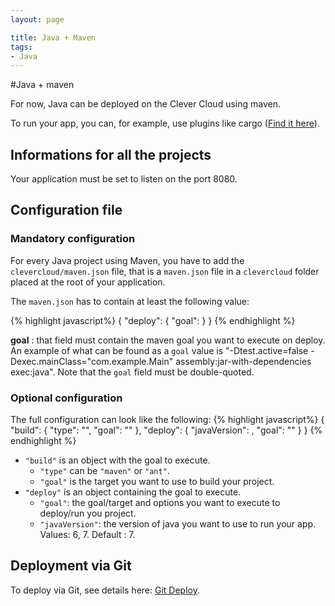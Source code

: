 ```yaml
---
layout: page

title: Java + Maven
tags:
- Java
---
```


#Java + maven

For now, Java can be deployed on the Clever Cloud using maven.

To run your app, you can, for example, use plugins like cargo
(<a href="http://cargo.codehaus.org/Maven2+plugin">Find it here</a>).

## Informations for all the projects

Your application must be set to listen on the port 8080.

## Configuration file

### Mandatory configuration
For every Java project using Maven, you have to add the
`clevercloud/maven.json` file, that is a `maven.json` file in a
`clevercloud` folder placed at the root of your application.

The `maven.json` has to contain at least the following value:

{% highlight javascript%}
    {
      "deploy": {
        "goal": <string>
      }
    }
{% endhighlight %}

**goal**
: that field must contain the maven goal you want to execute on deploy.
An example of what can be found as a `goal` value is
"-Dtest.active=false -Dexec.mainClass=\"com.example.Main\" assembly:jar-with-dependencies exec:java".
Note that the `goal` field must be double-quoted.

### Optional configuration

The full configuration can look like the following:
{% highlight javascript%}
    {
        "build": {
            "type": "<string>",
            "goal": "<string>"
        },
        "deploy": {
            "javaVersion": <integer>,
            "goal": "<string>"
        }
    }
{% endhighlight %}

* ``"build"`` is an object with the goal to execute.
  * ``"type"`` can be ``"maven"`` or ``"ant"``.
  * ``"goal"`` is the target you want to use to build your project.
* ``"deploy"`` is an object containing the goal to execute.
  * ``"goal"``: the goal/target and options you want to execute to deploy/run you project.
  * ``"javaVersion"``: the version of java you want to use to run your app. Values: 6, 7. Default : 7.
## Deployment via Git
To deploy via Git, see details here: <a href="/git-deploy-java">Git Deploy</a>.
